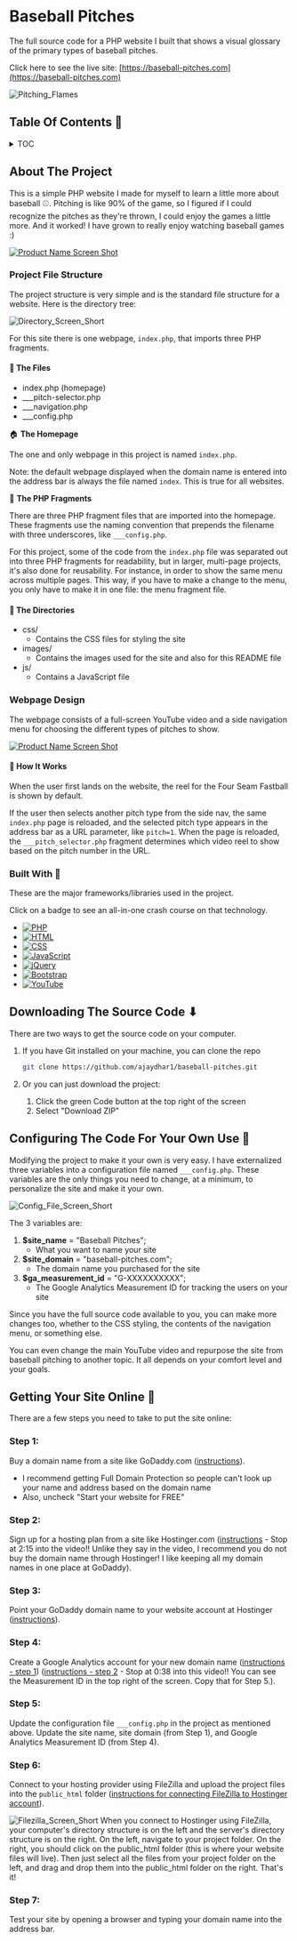 # Baseball Pitches
The full source code for a PHP website I built that shows a visual glossary of the primary types of baseball pitches.

Click here to see the live site: [https://baseball-pitches.com](https://baseball-pitches.com)

![Pitching_Flames][pitching-flames]

<!-- TOC -->
## Table Of Contents 📓

<!-- TABLE OF CONTENTS -->
<!--
<details>
  <summary>TOC</summary>
  <ol>
    <li>
      <a href="#about-the-project">About The Project</a>
      <ul>
         <li><a href=#project-file-structure>Project File Structure</a></li>
         <ul>
            <li><a href="#the-files">The Files</a></li>
            <li><a href="#the-directories">The Directories</a></li>
         </ul>
         <li><a href="#webpage-design">Webpage Design</a></li>
         <li><a href="#built-with">Built With</a></li>
      </ul>
    </li>
    <li><a href="#downloading-the-source-code">Downloading The Source Code</a></li>
    <li><a href="#configuring-the-code-for-your-own-use">Configuring The Code For Your Own Use</a></li>
    <li><a href="#getting-your-site-online">Getting Your Site Online</a></li>
  </ol>
</details>
-->

<details>
  <summary>TOC</summary>
  <ol>
    <li>
      About The Project
      <ul>
         <li>Project File Structure</li>
         <ul>
            <li>📝 The Files</li>
            <li>📂 The Directories</li>
         </ul>
         <li>Webpage Design</li>
         <li>Built With 🔨</li>
      </ul>
    </li>
    <li>Downloading The Source Code</li>
    <li>Configuring The Code For Your Own Use</li>
    <li>Getting Your Site Online</li>
  </ol>
</details>


<!-- ABOUT THE PROJECT -->
## About The Project

This is a simple PHP website I made for myself to learn a little more about baseball ⚾. Pitching is like 90% of the game, so I figured if I could recognize the pitches as they're thrown, I could enjoy the games a little more. And it worked! I have grown to really enjoy watching baseball games :)

[![Product Name Screen Shot][product-screenshot]](https://baseball-pitches.com)

### Project File Structure

The project structure is very simple and is the standard file structure for a website. Here is the directory tree:

![Directory_Screen_Short][directory-screenshot]

For this site there is one webpage, ```index.php```, that imports three PHP fragments. 

#### 📝 The Files

* index.php (homepage)
* ___pitch-selector.php
* ___navigation.php
* ___config.php

🏠 **The Homepage**

The one and only webpage in this project is named ```index.php```.

Note: the default webpage displayed when the domain name is entered into the address bar is always the file named ```index```. This is true for all websites.

👑 **The PHP Fragments**

There are three PHP fragment files that are imported into the homepage. These fragments use the naming convention that prepends the filename with three underscores, like ```___config.php```.

For this project, some of the code from the ```index.php``` file was separated out into three PHP fragments for readability, but in larger, multi-page projects, it's also done for reusability. For instance, in order to show the same menu across multiple pages. This way, if you have to make a change to the menu, you only have to make it in one file: the menu fragment file.

#### 📂 The Directories

* css/
   * Contains the CSS files for styling the site
* images/
   * Contains the images used for the site and also for this README file
* js/
   * Contains a JavaScript file

### Webpage Design

The webpage consists of a full-screen YouTube video and a side navigation menu for choosing the different types of pitches to show.

[![Product Name Screen Shot][product-screenshot]](https://baseball-pitches.com)

#### 💼 How It Works

When the user first lands on the website, the reel for the Four Seam Fastball is shown by default.

If the user then selects another pitch type from the side nav, the same ```index.php``` page is reloaded, and the selected pitch type appears in the address bar as a URL parameter, like ```pitch=1```. When the page is reloaded, the ```___pitch_selector.php``` fragment determines which video reel to show based on the pitch number in the URL.

### Built With 🔨

These are the major frameworks/libraries used in the project.

Click on a badge to see an all-in-one crash course on that technology.

* [![PHP](https://img.shields.io/badge/PHP-777BB4?style=for-the-badge&logo=php&logoColor=white)](https://www.youtube.com/watch?v=pWBRjQBWuYA)
* [![HTML](https://img.shields.io/badge/HMTL-E34F26?style=for-the-badge&logo=html5&logoColor=white)](https://www.youtube.com/watch?v=kDyJN7qQETA)
* [![CSS](https://img.shields.io/badge/CSS-1572B6?style=for-the-badge&logo=css3&logoColor=white)](https://www.youtube.com/watch?v=CUxH_rWSI1k)
* [![JavaScript](https://img.shields.io/badge/JavaScript-F7DF1E?style=for-the-badge&logo=javascript&logoColor=323330)](https://www.youtube.com/playlist?list=PLBA965A22D89CF13B)
* [![jQuery](https://img.shields.io/badge/jQuery-0769AD?style=for-the-badge&logo=jquery&logoColor=white)](https://www.youtube.com/watch?v=BWXggB-T1jQ)
* [![Bootstrap](https://img.shields.io/badge/Bootstrap-7952B3?style=for-the-badge&logo=bootstrap&logoColor=white)](https://www.youtube.com/watch?v=Jyvffr3aCp0)
* [![YouTube](https://img.shields.io/badge/YouTube-FF0000?style=for-the-badge&logo=youtube&logoColor=white)](https://developers.google.com/youtube/iframe_api_reference)

<!-- DOWNLOADING THE SOURCE CODE -->
## Downloading The Source Code ⬇

There are two ways to get the source code on your computer.

1. If you have Git installed on your machine, you can clone the repo
   ```sh
   git clone https://github.com/ajaydhar1/baseball-pitches.git
   ```
2. Or you can just download the project:
   
   1. Click the green Code button at the top right of the screen
   2. Select "Download ZIP"


<!-- CONFIGURING THE CODE FOR YOUR OWN USE -->
## Configuring The Code For Your Own Use 🔪

Modifying the project to make it your own is very easy. I have externalized three variables into a configuration file named ```___config.php```. These variables are the only things you need to change, at a minimum, to personalize the site and make it your own.

![Config_File_Screen_Short][config-screenshot]

The 3 variables are:

1. **$site_name** = "Baseball Pitches";
   * What you want to name your site
3. **$site_domain** = "baseball-pitches.com";
   * The domain name you purchased for the site
5. **$ga_measurement_id** = "G-XXXXXXXXXX";
   * The Google Analytics Measurement ID for tracking the users on your site

Since you have the full source code available to you, you can make more changes too, whether to the CSS styling, the contents of the navigation menu, or something else.

You can even change the main YouTube video and repurpose the site from baseball pitching to another topic. It all depends on your comfort level and your goals.

<!-- GETTING YOUR SITE ONLINE -->
## Getting Your Site Online 🔌

There are a few steps you need to take to put the site online:

### Step 1:
Buy a domain name from a site like GoDaddy.com ([instructions](https://www.godaddy.com/how-to/real-tips-from-real-guides/how-to-buy-a-domain-with-godaddy)).
  * I recommend getting Full Domain Protection so people can't look up your name and address based on the domain name
  * Also, uncheck "Start your website for FREE"

### Step 2:
Sign up for a hosting plan from a site like Hostinger.com ([instructions](https://www.youtube.com/watch?v=s8OwGRqmdMs) - Stop at 2:15 into the video!! Unlike they say in the video, I recommend you do not buy the domain name through Hostinger! I like keeping all my domain names in one place at GoDaddy).

### Step 3:
Point your GoDaddy domain name to your website account at Hostinger ([instructions](https://www.youtube.com/watch?v=k7M1p3ExdfM)).

### Step 4:
Create a Google Analytics account for your new domain name ([instructions - step 1](https://www.youtube.com/watch?v=ybK-VUAxZ_8)) ([instructions - step 2](https://www.youtube.com/watch?v=kYdRHSH2l8k) - Stop at 0:38 into this video!! You can see the Measurement ID in the top right of the screen. Copy that for Step 5.).

### Step 5:
Update the configuration file ```___config.php``` in the project as mentioned above. Update the site name, site domain (from Step 1), and Google Analytics Measurement ID (from Step 4).

### Step 6:
Connect to your hosting provider using FileZilla and upload the project files into the ```public_html``` folder ([instructions for connecting FileZilla to Hostinger account](https://www.youtube.com/watch?v=efgPQw0Aq2A)).

   ![Filezilla_Screen_Short][filezilla-screenshot]
When you connect to Hostinger using FileZilla, your computer's directory structure is on the left and the server's directory structure is on the right. On the left, navigate to your project folder. On the right, you should click on the public_html folder (this is where your website files will live). Then just select all the files from your project folder on the left, and drag and drop them into the public_html folder on the right. That's it!

### Step 7:
Test your site by opening a browser and typing your domain name into the address bar.

<!-- MARKDOWN LINKS & IMAGES -->
<!-- https://www.markdownguide.org/basic-syntax/#reference-style-links -->
[product-screenshot]: https://baseball-pitches.com/images/screenshot.jpg
[directory-screenshot]: https://baseball-pitches.com/images/directory-structure.jpg
[config-screenshot]: https://baseball-pitches.com/images/config-file-4.jpg
[filezilla-screenshot]: https://baseball-pitches.com/images/filezilla-3.jpg
[pitching-flames]: https://baseball-pitches.com/images/pitching-flames.gif

